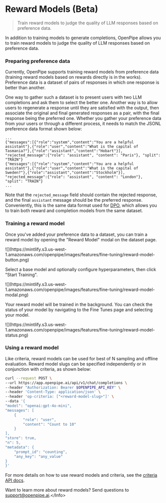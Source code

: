 # Reward Models (Beta)

>  Train reward models to judge the quality of LLM responses based on preference data.

In addition to training models to generate completions, OpenPipe allows you to train reward models to judge the quality of LLM responses based on preference data.

### Preparing preference data

Currently, OpenPipe supports training reward models from preference data (training reward models based on rewards directly is in the works). Preference data is a dataset of pairs of responses in which one response is better than another.

One way to gather such a dataset is to present users with two LLM completions and ask them to select the better one. Another way is to allow users to regenerate a response until they are satisfied with the output, then associate the original and final generated responses as a pair, with the final response being the preferred one. Whether you gather your preference data from your users or through a different process, it needs to match the JSONL preference data format shown below:

```jsonl
...
{"messages":[{"role":"system","content":"You are a helpful assistant"},{"role":"user","content":"What is the capital of Tasmania?"},{"role":"assistant","content":"Hobart"}], "rejected_message":{"role": "assistant", "content": "Paris"}, "split": "TRAIN"}
{"messages":[{"role":"system","content":"You are a helpful assistant"},{"role":"user","content":"What is the capital of Sweden?"},{"role":"assistant","content":"Stockholm"}], "rejected_message":{"role": "assistant", "content": "London"}, "split": "TRAIN"}
...
```

Note that the `rejected_message` field should contain the rejected response, and the final `assistant` message should be the preferred response. Conveniently, this is the same data format used for [DPO](/features/dpo/overview), which allows you to train both reward and completion models from the same dataset.

### Training a reward model

Once you've added your preference data to a dataset, you can train a reward model by opening the "Reward Model" modal on the dataset page.

<Frame>![](https://mintlify.s3.us-west-1.amazonaws.com/openpipe/images/features/fine-tuning/reward-model-button.png)</Frame>

Select a base model and optionally configure hyperparameters, then click "Start Training".

<Frame>![](https://mintlify.s3.us-west-1.amazonaws.com/openpipe/images/features/fine-tuning/reward-model-modal.png)</Frame>

Your reward model will be trained in the background. You can check the status of your model by navigating to the Fine Tunes page and selecting your model.

<Frame>![](https://mintlify.s3.us-west-1.amazonaws.com/openpipe/images/features/fine-tuning/reward-model-status.png)</Frame>

### Using a reward model

Like criteria, reward models can be used for best of N sampling and offline evaluation. Reward model slugs can be specified independently or in conjunction with criteria, as shown below:

```bash
curl --request POST \
--url https://app.openpipe.ai/api/v1/chat/completions \
--header "Authorization: Bearer $OPENPIPE_API_KEY" \
--header 'Content-Type: application/json' \
--header 'op-criteria: ["<reward-model-slug>"]' \
--data '{
"model": "openai:gpt-4o-mini",
"messages": [
    {
        "role": "user",
        "content": "Count to 10"
    }
],
"store": true,
"n": 5,
"metadata": {
    "prompt_id": "counting",
    "any_key": "any_value"
}
}'
```

For more details on how to use reward models and criteria, see the [criteria API docs](/features/criteria/api).

<Info>Want to learn more about reward models? Send questions to [support@openpipe.ai](mailto:support@openpipe.ai).&lt;/Info>

